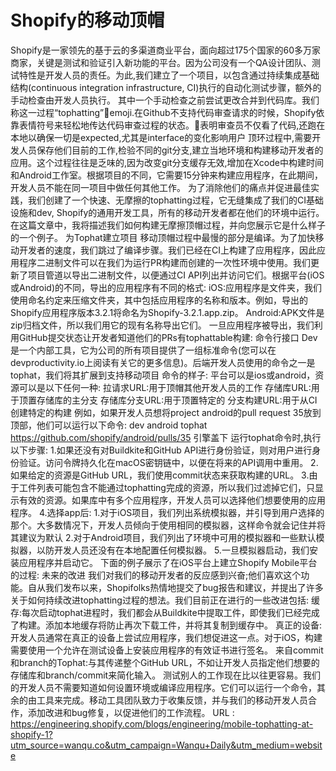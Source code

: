 # Shopify的移动顶帽
Shopify是一家领先的基于云的多渠道商业平台，面向超过175个国家的60多万家商家，关键是测试和验证引入新功能的平台。因为公司没有一个QA设计团队、测试特性是开发人员的责任。为此,我们建立了一个项目，以包含通过持续集成基础结构(continuous integration infrastructure, CI)执行的自动化测试步骤，额外的手动检查由开发人员执行。
其中一个手动检查之前尝试更改合并到代码库。我们称这一过程“tophatting”🎩emoji.在Github不支持代码审查请求的时候，Shopify依靠表情符号来轻松地传达代码审查过程的状态。🎩表明审查员不仅看了代码,还跑在本地以确保一切是expected,尤其是interface的变化影响用户
顶环过程中,需要开发人员保存他们目前的工作,检验不同的git分支,建立当地环境和构建移动开发者的应用。这个过程往往是乏味的,因为改变git分支缓存无效,增加在Xcode中构建时间和Android工作室。根据项目的不同，它需要15分钟来构建应用程序，在此期间，开发人员不能在同一项目中做任何其他工作。
为了消除他们的痛点并促进最佳实践，我们创建了一个快速、无摩擦的tophatting过程，它无缝集成了我们的CI基础设施和dev, Shopify的通用开发工具，所有的移动开发者都在他们的环境中运行。在这篇文章中，我将描述我们如何构建无摩擦顶帽过程，并向您展示它是什么样子的一个例子。
为Tophat建立项目
 移动顶帽过程中最慢的部分是编译。为了加快移动开发者的速度，我们跳过了编译步骤。我们已经在CI上构建了应用程序，因此应用程序二进制文件可以在我们为运行PR构建而创建的一次性环境中使用。我们更新了项目管道以导出二进制文件，以便通过CI API列出并访问它们。根据平台(iOS或Android)的不同，导出的应用程序有不同的格式:
 iOS:应用程序是文件夹，我们使用命名约定来压缩文件夹，其中包括应用程序的名称和版本。例如，导出的Shopify应用程序版本3.2.1将命名为Shopify-3.2.1.app.zip。
 Android:APK文件是zip归档文件，所以我们用它的现有名称导出它们。
 一旦应用程序被导出，我们利用GitHub提交状态让开发者知道他们的PRs有tophattable构建:
命令行接口
 Dev是一个内部工具，它为公司的所有项目提供了一组标准命令(您可以在devproductivity.io上阅读有关它的更多信息)。后端开发人员使用的命令之一是tophat，我们将其扩展到支持移动项目
  命令的样子: 
    平台可以是ios或android，资源可以是以下任何一种:
    拉请求URL:用于顶帽其他开发人员的工作
    存储库URL:用于顶置存储库的主分支
    存储库分支URL:用于顶置特定的
    分支构建URL:用于从CI创建特定的构建
 例如，如果开发人员想将project android的pull request 35放到顶部，他们可以运行以下命令:
    dev android tophat https://github.com/shopify/android/pulls/35
 引擎盖下
 运行tophat命令时,执行以下步骤: 
  1.如果还没有对Buildkite和GitHub API进行身份验证，则对用户进行身份验证。访问令牌持久化在macOS密钥链中，以便在将来的API调用中重用。
  2.如果给定的资源是GitHub URL，我们使用commit状态来获取构建的URL。
  3.由于工件列表可能包含不能通过tophatting完成的资源，所以我们过滤掉它们，只显示有效的资源。如果库中有多个应用程序，开发人员可以选择他们想要使用的应用程序。
  4.选择app后:
    1.对于iOS项目，我们列出系统模拟器，并引导到用户选择的那个。大多数情况下，开发人员倾向于使用相同的模拟器，这样命令就会记住并将其建议为默认
    2.对于Android项目，我们列出了环境中可用的模拟器和一些默认模拟器，以防开发人员还没有在本地配置任何模拟器。
  5.一旦模拟器启动，我们安装应用程序并启动它。
  下面的例子展示了在iOS平台上建立Shopify Mobile平台的过程:
  未来的改进
  我们对我们的移动开发者的反应感到兴奋;他们喜欢这个功能。自从我们发布以来，Shopifolks热情地提交了bug报告和建议，并提出了许多关于如何持续改进tophatting过程的想法。我们目前正在进行的一些改进包括:
  缓存:每次启动tophat进程时，我们都会从Buildkite中提取工件，即使我们已经完成了构建。添加本地缓存将防止再次下载工件，并将其复制到缓存中。   真正的设备:开发人员通常在真正的设备上尝试应用程序，我们想促进这一点。对于iOS，构建需要使用一个允许在测试设备上安装应用程序的有效证书进行签名。
  来自commit和branch的Tophat:与其传递整个GitHub URL，不如让开发人员指定他们想要的存储库和branch/commit来简化输入。
  测试别人的工作现在比以往更容易。我们的开发人员不需要知道如何设置环境或编译应用程序。它们可以运行一个命令，其余的由工具来完成。移动工具团队致力于收集反馈，并与我们的移动开发人员合作，添加改进和bug修复，以促进他们的工作流程。
  URL : https://engineering.shopify.com/blogs/engineering/mobile-tophatting-at-shopify-1?utm_source=wanqu.co&utm_campaign=Wanqu+Daily&utm_medium=website